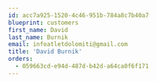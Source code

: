 ```yaml
---
id: acc7a925-1520-4c46-951b-784a8c7b40a7
blueprint: customers
first_name: David
last_name: Burnik
email: infoatletdolomiti@gmail.com
title: 'David Burnik'
orders:
  - 059663cd-e94d-487d-b42d-a64ca0f6f171
---
```


